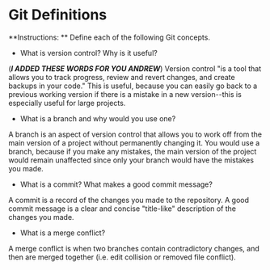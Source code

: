 # Git Definitions

**Instructions: ** Define each of the following Git concepts.

* What is version control?  Why is it useful?

(***I ADDED THESE WORDS FOR YOU ANDREW***) Version control "is a tool that allows you to track progress, review and revert changes, and create backups in your code." This is useful, because you can easily go back to a previous working version if there is a mistake in a new version--this is especially useful for large projects.


* What is a branch and why would you use one?

A branch is an aspect of version control that allows you to work off from the main version of a project without permanently changing it. You would use a branch, because if you make any mistakes, the main version of the project would remain unaffected since only your branch would have the mistakes you made.


* What is a commit? What makes a good commit message?

A commit is a record of the changes you made to the repository. A good commit message is a clear and concise "title-like" description of the changes you made.


* What is a merge conflict?

A merge conflict is when two branches contain contradictory changes, and then are merged together (i.e. edit collision or removed file conflict).